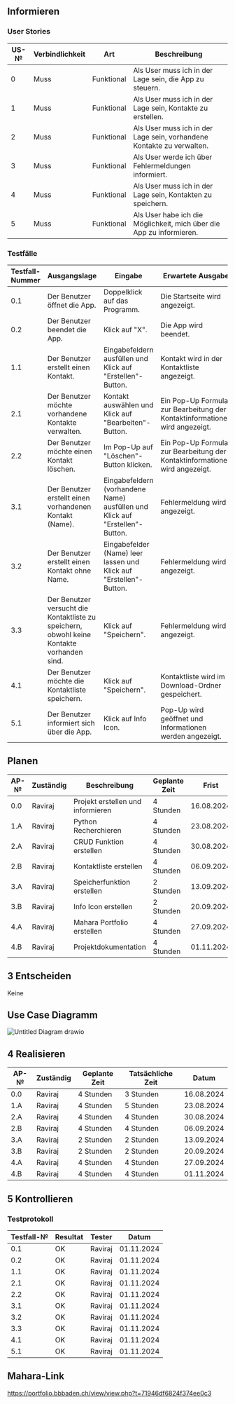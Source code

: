 ## Informieren

### User Stories

| US-№ | Verbindlichkeit | Art          | Beschreibung                                                       |
| ---- | --------------- | ------------ | ------------------------------------------------------------------|
| 0    | Muss            | Funktional   | Als User muss ich in der Lage sein, die App zu steuern. |
| 1    | Muss            | Funktional   | Als User muss ich in der Lage sein, Kontakte zu erstellen. |
| 2    | Muss            | Funktional   | Als User muss ich in der Lage sein, vorhandene Kontakte zu verwalten. |
| 3    | Muss            | Funktional   | Als User werde ich über Fehlermeldungen informiert. |
| 4    | Muss            | Funktional   | Als User muss ich in der Lage sein, Kontakten zu speichern. |
| 5    | Muss            | Funktional   | Als User habe ich die Möglichkeit, mich über die App zu informieren. |



### Testfälle

| Testfall-Nummer | Ausgangslage                                  | Eingabe                                        | Erwartete Ausgabe                                                      |
| --------------- | --------------------------------------------- | ---------------------------------------------- | ---------------------------------------------------------------------- |
| 0.1             | Der Benutzer öffnet die App.                  | Doppelklick auf das Programm.                  | Die Startseite wird angezeigt.                                         |
| 0.2             | Der Benutzer beendet die App.                 | Klick auf "X".                | Die App wird beendet.                                                  |
| 1.1             | Der Benutzer erstellt einen Kontakt.| Eingabefeldern ausfüllen und Klick auf "Erstellen"-Button. | Kontakt wird in der Kontaktliste angezeigt.                   |
| 2.1             | Der Benutzer möchte vorhandene Kontakte verwalten.    | Kontakt auswählen und Klick auf "Bearbeiten"-Button.             | Ein Pop-Up Formular zur Bearbeitung der Kontaktinformationen wird angezeigt. |
| 2.2             | Der Benutzer möchte einen Kontakt löschen.    | Im Pop-Up auf "Löschen"-Button klicken.             | Ein Pop-Up Formular zur Bearbeitung der Kontaktinformationen wird angezeigt. |
| 3.1             | Der Benutzer erstellt einen vorhandenen Kontakt (Name).    | Eingabefeldern (vorhandene Name) ausfüllen und Klick auf "Erstellen"-Button.              | Fehlermeldung wird angezeigt. |
| 3.2             | Der Benutzer erstellt einen Kontakt ohne Name.    | Eingabefelder (Name) leer lassen und Klick auf "Erstellen"-Button.              | Fehlermeldung wird angezeigt. |
| 3.3             | Der Benutzer versucht die Kontaktliste zu speichern, obwohl keine Kontakte vorhanden sind.    | Klick auf "Speichern".              | Fehlermeldung wird angezeigt. |
| 4.1             | Der Benutzer möchte die Kontaktliste speichern.       | Klick auf "Speichern".                               | Kontaktliste wird im Download-Ordner gespeichert.                                     |
| 5.1             | Der Benutzer informiert sich über die App.         | Klick auf Info Icon.             | Pop-Up wird geöffnet und Informationen werden angezeigt.                                            |

## Planen


| AP-№ | Zuständig | Beschreibung                            | Geplante Zeit | Frist        |
| ---- | --------- | --------------------------------------- | ------------- | ------------ |
| 0.0  | Raviraj   | Projekt erstellen und informieren  | 4 Stunden     | 16.08.2024   |
| 1.A  | Raviraj   | Python Recherchieren     | 4 Stunden     | 23.08.2024  |
| 2.A  | Raviraj   | CRUD Funktion erstellen         | 4 Stunden    | 30.08.2024   |
| 2.B  | Raviraj   | Kontaktliste erstellen | 4 Stunden | 06.09.2024   |
| 3.A  | Raviraj   | Speicherfunktion erstellen | 2 Stunden | 13.09.2024   |
| 3.B  | Raviraj   | Info Icon erstellen         | 2 Stunden     | 20.09.2024   |
| 4.A  | Raviraj   | Mahara Portfolio erstellen        | 4 Stunden    | 27.09.2024   |
| 4.B  | Raviraj   | Projektdokumentation        | 4 Stunden    | 01.11.2024   |

## 3 Entscheiden

Keine

## Use Case Diagramm

![Untitled Diagram drawio](https://github.com/user-attachments/assets/bfc669be-a7c5-4d18-981d-5bfb6d135a18)


## 4 Realisieren

| AP-№ | Zuständig | Geplante Zeit | Tatsächliche Zeit | Datum      |
| ---- | --------- | ------------- | ----------------- | ---------- |
| 0.0  | Raviraj   | 4 Stunden      | 3 Stunden         | 16.08.2024 |
| 1.A  | Raviraj   | 4 Stunden      | 5 Stunden      | 23.08.2024 |
| 2.A  | Raviraj   | 4 Stunden      | 4 Stunden         | 30.08.2024 |
| 2.B  | Raviraj   | 4 Stunden      | 4 Stunden        | 06.09.2024 |
| 3.A  | Raviraj   | 2 Stunden      | 2 Stunden         | 13.09.2024 |
| 3.B  | Raviraj   | 2 Stunden     | 2 Stunden        | 20.09.2024 |
| 4.A  | Raviraj   | 4 Stunden      | 4 Stunden         | 27.09.2024 |
| 4.B  | Raviraj   | 4 Stunden      | 4 Stunden         | 01.11.2024 |

## 5 Kontrollieren

### Testprotokoll

| Testfall-№ | Resultat | Tester  | Datum     |
| -----------| ---------| --------| ----------|
| 0.1        | OK       | Raviraj | 01.11.2024|
| 0.2        | OK       | Raviraj | 01.11.2024|
| 1.1        | OK       | Raviraj | 01.11.2024|
| 2.1        | OK       | Raviraj | 01.11.2024|
| 2.2        | OK       | Raviraj | 01.11.2024|
| 3.1        | OK       | Raviraj | 01.11.2024|
| 3.2        | OK       | Raviraj | 01.11.2024|
| 3.3        | OK       | Raviraj | 01.11.2024|
| 4.1        | OK       | Raviraj | 01.11.2024|
| 5.1        | OK       | Raviraj | 01.11.2024|

## Mahara-Link
https://portfolio.bbbaden.ch/view/view.php?t=71946df6824f374ee0c3
